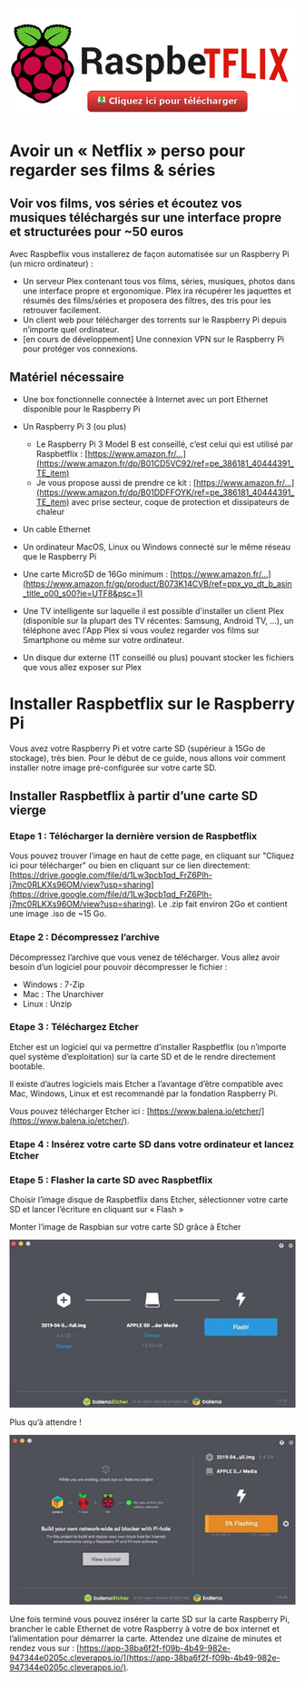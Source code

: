 [![download](rasp.png)](https://drive.google.com/u/2/uc?export=download&confirm=I5I6&id=1Lw3pcb1qd_FrZ6Plh-j7mc0RLKXs96OM "Download")

# Avoir un « Netflix » perso pour regarder ses films & séries
## Voir vos films, vos séries et écoutez vos musiques téléchargés sur une interface propre et structurées pour ~50 euros
Avec Raspbeflix vous installerez de façon automatisée sur un Raspberry Pi (un micro ordinateur) :
- Un serveur Plex contenant tous vos films, séries, musiques, photos dans une interface propre et ergonomique. Plex ira récupérer les jaquettes et résumés des films/séries et proposera des filtres, des tris pour les retrouver facilement.
- Un client web pour télécharger des torrents sur le Raspberry Pi depuis n’importe quel ordinateur.
- [en cours de développement] Une connexion VPN sur le Raspberry Pi pour protéger vos connexions.

## Matériel nécessaire

- Une box fonctionnelle connectée à Internet avec un port Ethernet disponible pour le Raspberry Pi

- Un Raspberry Pi 3 (ou plus)

    - Le Raspberry Pi 3 Model B est conseillé, c’est celui qui est utilisé par Raspbetflix : [https://www.amazon.fr/...](https://www.amazon.fr/dp/B01CD5VC92/ref=pe_386181_40444391_TE_item)
    - Je vous propose aussi de prendre ce kit : [https://www.amazon.fr/...](https://www.amazon.fr/dp/B01DDFFOYK/ref=pe_386181_40444391_TE_item) avec prise secteur, coque de protection et dissipateurs de chaleur
- Un cable Ethernet
- Un ordinateur MacOS, Linux ou Windows connecté sur le même réseau que le Raspberry Pi
- Une carte MicroSD de 16Go minimum : [https://www.amazon.fr/...](https://www.amazon.fr/gp/product/B073K14CVB/ref=ppx_yo_dt_b_asin_title_o00_s00?ie=UTF8&psc=1)
- Une TV intelligente sur laquelle il est possible d'installer un client Plex (disponible sur la plupart des TV récentes: Samsung, Android TV, …), un téléphone avec l'App Plex si vous voulez regarder vos films sur Smartphone ou même sur votre ordinateur.
- Un disque dur externe (1T conseillé ou plus) pouvant stocker les fichiers que vous allez exposer sur Plex
  
  
# Installer Raspbetflix sur le Raspberry Pi
Vous avez votre Raspberry Pi et votre carte SD (supérieur à 15Go de stockage), très bien. Pour le début de ce guide, nous allons voir comment installer notre image pré-configurée sur votre carte SD.

## Installer Raspbetflix à partir d’une carte SD vierge

### Etape 1 : Télécharger la dernière version de Raspbetflix
Vous pouvez trouver l’image en haut de cette page, en cliquant sur "Cliquez ici pour télécharger" ou bien en cliquant sur ce lien directement: [https://drive.google.com/file/d/1Lw3pcb1qd_FrZ6Plh-j7mc0RLKXs96OM/view?usp=sharing](https://drive.google.com/file/d/1Lw3pcb1qd_FrZ6Plh-j7mc0RLKXs96OM/view?usp=sharing). Le .zip fait environ 2Go et contient une image .iso de ~15 Go.

### Etape 2 : Décompressez l’archive
Décompressez l’archive que vous venez de télécharger. Vous allez avoir besoin d’un logiciel pour pouvoir décompresser le fichier :

- Windows : 7-Zip
- Mac : The Unarchiver
- Linux : Unzip

### Etape 3 : Téléchargez Etcher
Etcher est un logiciel qui va permettre d’installer Raspbetflix (ou n’importe quel système d’exploitation) sur la carte SD et de le rendre directement bootable.

Il existe d’autres logiciels mais Etcher a l’avantage d’être compatible avec Mac, Windows, Linux et est recommandé par la fondation Raspberry Pi.

Vous pouvez télécharger Etcher ici : [https://www.balena.io/etcher/](https://www.balena.io/etcher/).


### Etape 4 : Insérez votre carte SD dans votre ordinateur et lancez Etcher

### Etape 5 : Flasher la carte SD avec Raspbetflix
Choisir l’image disque de Raspbetflix dans Etcher, sélectionner votre carte SD et lancer l’écriture en cliquant sur « Flash »

Monter l’image de Raspbian sur votre carte SD grâce à Etcher

![Etcher1](Etcher1.jpg)

Plus qu’à attendre !

![Etcher2](Etcher2.jpg)

Une fois terminé vous pouvez insérer la carte SD sur la carte Raspberry Pi, brancher le cable Ethernet de votre Raspberry à votre de box internet et l’alimentation pour démarrer la carte. Attendez une dizaine de minutes et rendez vous sur : [https://app-38ba6f2f-f09b-4b49-982e-947344e0205c.cleverapps.io/](https://app-38ba6f2f-f09b-4b49-982e-947344e0205c.cleverapps.io/).
